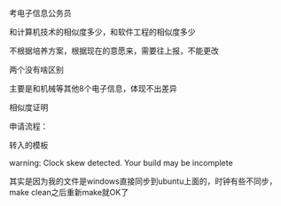 考电子信息公务员



和计算机技术的相似度多少，和软件工程的相似度多少



不根据培养方案，根据现在的意愿来，需要往上报，不能更改

两个没有啥区别

主要是和机械等其他8个电子信息，体现不出差异



相似度证明



申请流程：

转入的模板





warning: Clock skew detected. Your build may be incomplete

其实是因为我的文件是windows直接同步到ubuntu上面的，时钟有些不同步，make clean之后重新make就OK了


